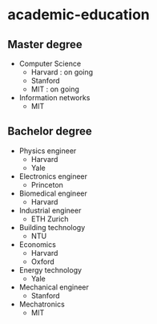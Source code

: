 # academic-education

## Master degree 
+ Computer Science 
  + Harvard : on going 
  + Stanford
  + MIT : on going 
+ Information networks 
  + MIT 


## Bachelor degree 
+ Physics engineer
  + Harvard 
  + Yale
+ Electronics engineer 
  + Princeton
+ Biomedical engineer 
  + Harvard
+ Industrial engineer
  + ETH Zurich
+ Building technology 
  + NTU 
+ Economics
  + Harvard
  + Oxford
+ Energy technology 
  + Yale
+ Mechanical engineer 
  + Stanford 
+ Mechatronics
  + MIT 


